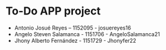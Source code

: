 <h1>To-Do APP project</h1>

- Antonio Josué Reyes – 1152095 - josuereyes16
- Angelo Steven Salamanca - 1151706 - AngeloSalamanca21
- Jhony Alberto Fernández - 1151729 - Jhonyfer22
